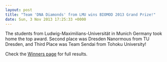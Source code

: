 ```yaml
---
layout: post
title: "Team 'DNA Diamonds' from LMU wins BIOMOD 2013 Grand Prize!"
date: Sun, 3 Nov 2013 17:25:33 +0000
---
```



The students from Ludwig-Maximilians-Universität in Munich Germany took home the top award. Second place was Dresden Nanormous from TU Dresden, and Third Place was Team Sendai from Tohoku University! 

Check the [Winners page](/pages/winners) for full results.
